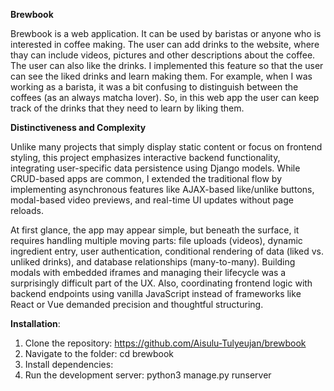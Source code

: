 **Brewbook**

Brewbook is a web application. It can be used by baristas or anyone who is interested in coffee making. 
The user can add drinks to the website, where thay can include videos, pictures and other descriptions 
about the coffee. The user can also like the drinks. I implemented this feature so that the user can 
see the liked drinks and learn making them. For example, when I was working as a barista, it was a bit
confusing to distinguish between the coffees (as an always matcha lover). So, in this web app the user 
can keep track of the drinks that they need to learn by liking them. 

**Distinctiveness and Complexity**

Unlike many projects that simply display static content or focus on frontend styling, this project 
emphasizes interactive backend functionality, integrating user-specific data persistence using Django 
models. While CRUD-based apps are common, I extended the traditional flow by implementing asynchronous 
features like AJAX-based like/unlike buttons, modal-based video previews, and real-time UI updates 
without page reloads.

At first glance, the app may appear simple, but beneath the surface, it requires handling multiple moving 
parts: file uploads (videos), dynamic ingredient entry, user authentication, conditional rendering of 
data (liked vs. unliked drinks), and database relationships (many-to-many). Building modals with embedded 
iframes and managing their lifecycle was a surprisingly difficult part of the UX. Also, coordinating 
frontend logic with backend endpoints using vanilla JavaScript instead of frameworks like React or Vue 
demanded precision and thoughtful structuring.

**Installation**:
1. Clone the repository: https://github.com/Aisulu-Tulyeujan/brewbook
2. Navigate to the folder: cd brewbook
3. Install dependencies:
4. Run the development server: python3 manage.py runserver
